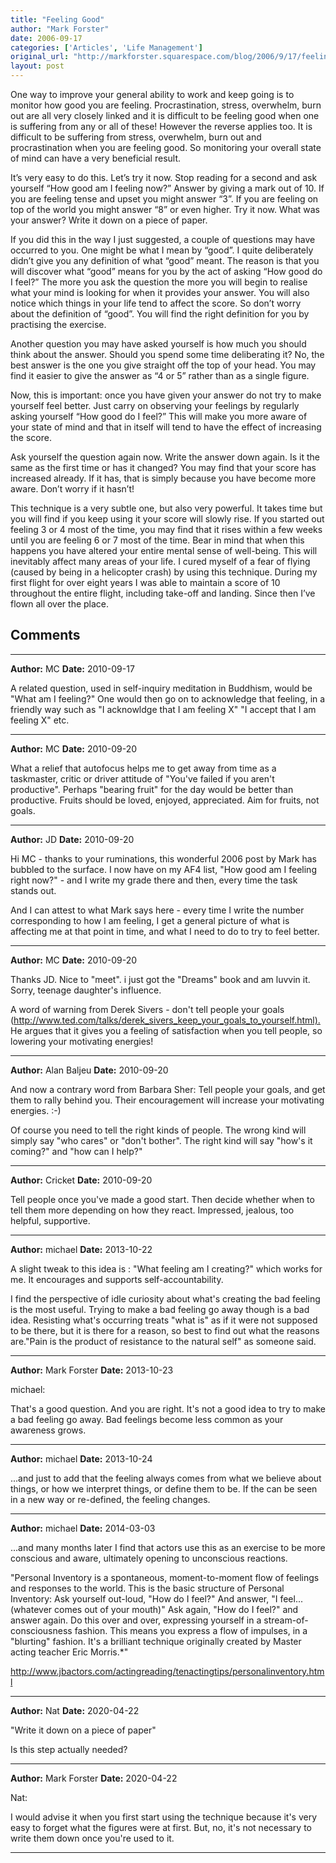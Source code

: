 ```yaml
---
title: "Feeling Good"
author: "Mark Forster"
date: 2006-09-17
categories: ['Articles', 'Life Management']
original_url: "http://markforster.squarespace.com/blog/2006/9/17/feeling-good.html"
layout: post
---
```


One way to improve your general ability to work and keep going is to monitor how good you are feeling. Procrastination, stress, overwhelm, burn out are all very closely linked and it is difficult to be feeling good when one is suffering from any or all of these! However the reverse applies too. It is difficult to be suffering from stress, overwhelm, burn out and procrastination when you are feeling good. So monitoring your overall state of mind can have a very beneficial result.

It’s very easy to do this. Let’s try it now. Stop reading for a second and ask yourself “How good am I feeling now?” Answer by giving a mark out of 10. If you are feeling tense and upset you might answer “3”. If you are feeling on top of the world you might answer “8” or even higher. Try it now. What was your answer? Write it down on a piece of paper.

If you did this in the way I just suggested, a couple of questions may have occurred to you. One might be what I mean by “good”. I quite deliberately didn’t give you any definition of what “good” meant. The reason is that you will discover what “good” means for you by the act of asking “How good do I feel?” The more you ask the question the more you will begin to realise what your mind is looking for when it provides your answer. You will also notice which things in your life tend to affect the score. So don’t worry about the definition of “good”. You will find the right definition for you by practising the exercise.

Another question you may have asked yourself is how much you should think about the answer. Should you spend some time deliberating it? No, the best answer is the one you give straight off the top of your head. You may find it easier to give the answer as “4 or 5” rather than as a single figure.

Now, this is important: once you have given your answer do not try to make yourself feel better. Just carry on observing your feelings by regularly asking yourself “How good do I feel?” This will make you more aware of your state of mind and that in itself will tend to have the effect of increasing the score.

Ask yourself the question again now. Write the answer down again. Is it the same as the first time or has it changed? You may find that your score has increased already. If it has, that is simply because you have become more aware. Don’t worry if it hasn’t!

This technique is a very subtle one, but also very powerful. It takes time but you will find if you keep using it your score will slowly rise. If you started out feeling 3 or 4 most of the time, you may find that it rises within a few weeks until you are feeling 6 or 7 most of the time. Bear in mind that when this happens you have altered your entire mental sense of well-being. This will inevitably affect many areas of your life. I cured myself of a fear of flying (caused by being in a helicopter crash) by using this technique. During my first flight for over eight years I was able to maintain a score of 10 throughout the entire flight, including take-off and landing. Since then I’ve flown all over the place.


## Comments

---

**Author:** MC
**Date:** 2010-09-17

A related question, used in self-inquiry meditation in Buddhism, would be "What am I feeling?" One would then go on to acknowledge that feeling, in a friendly way such as "I acknowldge that I am feeling X" "I accept that I am feeling X" etc.

---

**Author:** MC
**Date:** 2010-09-20

What a relief that autofocus helps me to get away from time as a taskmaster, critic or driver attitude of "You've failed if you aren't productive". Perhaps "bearing fruit" for the day would be better than productive. Fruits should be loved, enjoyed, appreciated. Aim for fruits, not goals.

---

**Author:** JD
**Date:** 2010-09-20

Hi MC - thanks to your ruminations, this wonderful 2006 post by Mark has bubbled to the surface. I now have on my AF4 list, "How good am I feeling right now?" - and I write my grade there and then, every time the task stands out.  
  
And I can attest to what Mark says here - every time I write the number corresponding to how I am feeling, I get a general picture of what is affecting me at that point in time, and what I need to do to try to feel better.

---

**Author:** MC
**Date:** 2010-09-20

Thanks JD. Nice to "meet". i just got the "Dreams" book and am luvvin it. Sorry, teenage daughter's influence.  
  
A word of warning from Derek Sivers - don't tell people your goals (<http://www.ted.com/talks/derek_sivers_keep_your_goals_to_yourself.html).> He argues that it gives you a feeling of satisfaction when you tell people, so lowering your motivating energies!

---

**Author:** Alan Baljeu
**Date:** 2010-09-20

And now a contrary word from Barbara Sher: Tell people your goals, and get them to rally behind you. Their encouragement will increase your motivating energies. :-)   
  
Of course you need to tell the right kinds of people. The wrong kind will simply say "who cares" or "don't bother". The right kind will say "how's it coming?" and "how can I help?"

---

**Author:** Cricket
**Date:** 2010-09-20

Tell people once you've made a good start. Then decide whether when to tell them more depending on how they react. Impressed, jealous, too helpful, supportive.

---

**Author:** michael
**Date:** 2013-10-22

A slight tweak to this idea is : "What feeling am I creating?" which works for me. It encourages and supports self-accountability.   
  
I find the perspective of idle curiosity about what's creating the bad feeling is the most useful. Trying to make a bad feeling go away though is a bad idea. Resisting what's occurring treats "what is" as if it were not supposed to be there, but it is there for a reason, so best to find out what the reasons are."Pain is the product of resistance to the natural self" as someone said.

---

**Author:** Mark Forster
**Date:** 2013-10-23

michael:  
  
That's a good question. And you are right. It's not a good idea to try to make a bad feeling go away. Bad feelings become less common as your awareness grows.

---

**Author:** michael
**Date:** 2013-10-24

...and just to add that the feeling always comes from what we believe about things, or how we interpret things, or define them to be. If the can be seen in a new way or re-defined, the feeling changes.

---

**Author:** michael
**Date:** 2014-03-03

...and many months later I find that actors use this as an exercise to be more conscious and aware, ultimately opening to unconscious reactions.  
  
"Personal Inventory is a spontaneous, moment-to-moment flow of feelings and responses to the world. This is the basic structure of Personal Inventory: Ask yourself out-loud, "How do I feel?" And answer, "I feel...(whatever comes out of your mouth)" Ask again, "How do I feel?" and answer again. Do this over and over, expressing yourself in a stream-of-consciousness fashion. This means you express a flow of impulses, in a "blurting" fashion. It's a brilliant technique originally created by Master acting teacher Eric Morris.\*"  
  
<http://www.jbactors.com/actingreading/tenactingtips/personalinventory.html>

---

**Author:** Nat
**Date:** 2020-04-22

"Write it down on a piece of paper"  
  
Is this step actually needed?

---

**Author:** Mark Forster
**Date:** 2020-04-22

Nat:  
  
I would advise it when you first start using the technique because it's very easy to forget what the figures were at first. But, no, it's not necessary to write them down once you're used to it.

---
